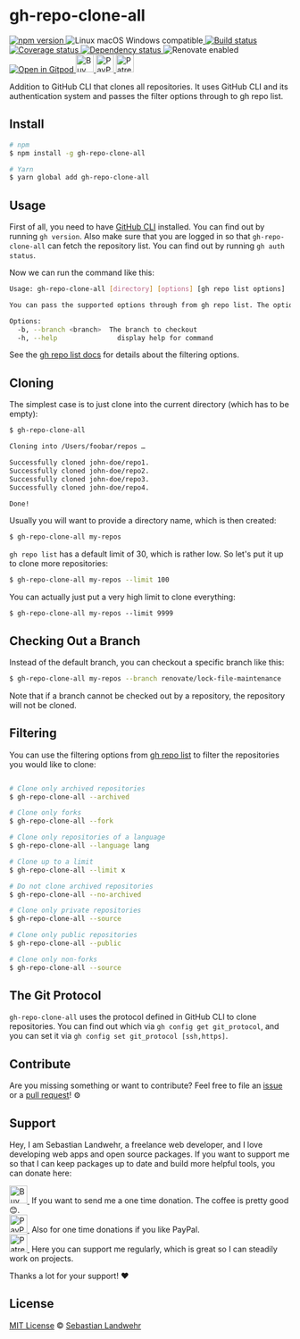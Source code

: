 <!-- TITLE/ -->
# gh-repo-clone-all
<!-- /TITLE -->

<!-- BADGES/ -->
  <p>
    <a href="https://npmjs.org/package/gh-repo-clone-all">
      <img
        src="https://img.shields.io/npm/v/gh-repo-clone-all.svg"
        alt="npm version"
      >
    </a><img src="https://img.shields.io/badge/os-linux%20%7C%C2%A0macos%20%7C%C2%A0windows-blue" alt="Linux macOS Windows compatible"><a href="https://github.com/dword-design/gh-repo-clone-all/actions">
      <img
        src="https://github.com/dword-design/gh-repo-clone-all/workflows/build/badge.svg"
        alt="Build status"
      >
    </a><a href="https://codecov.io/gh/dword-design/gh-repo-clone-all">
      <img
        src="https://codecov.io/gh/dword-design/gh-repo-clone-all/branch/master/graph/badge.svg"
        alt="Coverage status"
      >
    </a><a href="https://david-dm.org/dword-design/gh-repo-clone-all">
      <img src="https://img.shields.io/david/dword-design/gh-repo-clone-all" alt="Dependency status">
    </a><img src="https://img.shields.io/badge/renovate-enabled-brightgreen" alt="Renovate enabled"><br/><a href="https://gitpod.io/#https://github.com/dword-design/gh-repo-clone-all">
      <img src="https://gitpod.io/button/open-in-gitpod.svg" alt="Open in Gitpod">
    </a><a href="https://www.buymeacoffee.com/dword">
      <img
        src="https://www.buymeacoffee.com/assets/img/guidelines/download-assets-sm-2.svg"
        alt="Buy Me a Coffee"
        height="32"
      >
    </a><a href="https://paypal.me/SebastianLandwehr">
      <img
        src="https://dword-design.de/images/paypal.svg"
        alt="PayPal"
        height="32"
      >
    </a><a href="https://www.patreon.com/dworddesign">
      <img
        src="https://dword-design.de/images/patreon.svg"
        alt="Patreon"
        height="32"
      >
    </a>
</p>
<!-- /BADGES -->

<!-- DESCRIPTION/ -->
Addition to GitHub CLI that clones all repositories. It uses GitHub CLI and its authentication system and passes the filter options through to gh repo list.
<!-- /DESCRIPTION -->

<!-- INSTALL/ -->
## Install

```bash
# npm
$ npm install -g gh-repo-clone-all

# Yarn
$ yarn global add gh-repo-clone-all
```
<!-- /INSTALL -->

## Usage

First of all, you need to have [GitHub CLI](https://cli.github.com/manual/) installed. You can find out by running `gh version`. Also make sure that you are logged in so that `gh-repo-clone-all` can fetch the repository list. You can find out by running `gh auth status`.

Now we can run the command like this:

```bash
Usage: gh-repo-clone-all [directory] [options] [gh repo list options] 

You can pass the supported options through from gh repo list. The options below are additional.

Options:
  -b, --branch <branch>  The branch to checkout
  -h, --help               display help for command
```

See the [gh repo list docs](https://cli.github.com/manual/gh_repo_list) for details about the filtering options.

## Cloning

The simplest case is to just clone into the current directory (which has to be empty):

```bash
$ gh-repo-clone-all

Cloning into /Users/foobar/repos …

Successfully cloned john-doe/repo1.
Successfully cloned john-doe/repo2.
Successfully cloned john-doe/repo3.
Successfully cloned john-doe/repo4.

Done!
```

Usually you will want to provide a directory name, which is then created:

```bash
$ gh-repo-clone-all my-repos
```

`gh repo list` has a default limit of 30, which is rather low. So let's put it up to clone more repositories:

```bash
$ gh-repo-clone-all my-repos --limit 100
```

You can actually just put a very high limit to clone everything:

```hash
$ gh-repo-clone-all my-repos --limit 9999
```

## Checking Out a Branch

Instead of the default branch, you can checkout a specific branch like this:

```bash
$ gh-repo-clone-all my-repos --branch renovate/lock-file-maintenance
```

Note that if a branch cannot be checked out by a repository, the repository will not be cloned.

## Filtering

You can use the filtering options from [gh repo list](https://cli.github.com/manual/gh_repo_list) to filter the repositories you would like to clone:

```bash

# Clone only archived repositories
$ gh-repo-clone-all --archived

# Clone only forks
$ gh-repo-clone-all --fork

# Clone only repositories of a language
$ gh-repo-clone-all --language lang

# Clone up to a limit
$ gh-repo-clone-all --limit x

# Do not clone archived repositories
$ gh-repo-clone-all --no-archived

# Clone only private repositories
$ gh-repo-clone-all --source

# Clone only public repositories
$ gh-repo-clone-all --public

# Clone only non-forks
$ gh-repo-clone-all --source
```

## The Git Protocol

`gh-repo-clone-all` uses the protocol defined in GitHub CLI to clone repositories. You can find out which via `gh config get git_protocol`, and you can set it via `gh config set git_protocol [ssh,https]`.

<!-- LICENSE/ -->
## Contribute

Are you missing something or want to contribute? Feel free to file an [issue](https://github.com/dword-design/gh-repo-clone-all/issues) or a [pull request](https://github.com/dword-design/gh-repo-clone-all/pulls)! ⚙️

## Support

Hey, I am Sebastian Landwehr, a freelance web developer, and I love developing web apps and open source packages. If you want to support me so that I can keep packages up to date and build more helpful tools, you can donate here:

<p>
  <a href="https://www.buymeacoffee.com/dword">
    <img
      src="https://www.buymeacoffee.com/assets/img/guidelines/download-assets-sm-2.svg"
      alt="Buy Me a Coffee"
      height="32"
    >
  </a>&nbsp;If you want to send me a one time donation. The coffee is pretty good 😊.<br/>
  <a href="https://paypal.me/SebastianLandwehr">
    <img
      src="https://dword-design.de/images/paypal.svg"
      alt="PayPal"
      height="32"
    >
  </a>&nbsp;Also for one time donations if you like PayPal.<br/>
  <a href="https://www.patreon.com/dworddesign">
    <img
      src="https://dword-design.de/images/patreon.svg"
      alt="Patreon"
      height="32"
    >
  </a>&nbsp;Here you can support me regularly, which is great so I can steadily work on projects.
</p>

Thanks a lot for your support! ❤️

## License

[MIT License](https://opensource.org/licenses/MIT) © [Sebastian Landwehr](https://dword-design.de)
<!-- /LICENSE -->
